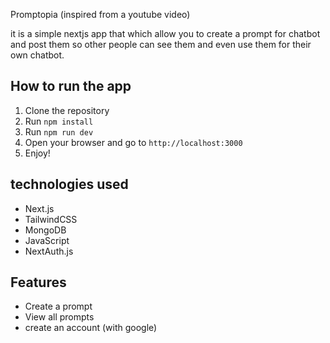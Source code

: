 Promptopia (inspired from a youtube video)

it is a simple nextjs app that which allow you to create a prompt for chatbot and post them so other people can see them and even use them for their own chatbot.

## How to run the app

1. Clone the repository
2. Run `npm install`
3. Run `npm run dev`
4. Open your browser and go to `http://localhost:3000`
5. Enjoy!

## technologies used

- Next.js
- TailwindCSS
- MongoDB
- JavaScript
- NextAuth.js

## Features

- Create a prompt
- View all prompts
- create an account (with google)

